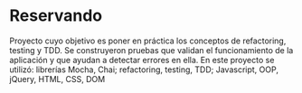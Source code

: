 # Reservando
Proyecto cuyo objetivo es poner en práctica los conceptos de refactoring, testing y TDD.
Se construyeron pruebas que validan el funcionamiento de la aplicación y que ayudan a detectar errores en ella.
En este proyecto se utilizó: librerías Mocha, Chai; refactoring, testing, TDD; Javascript, OOP, jQuery, HTML, CSS, DOM
